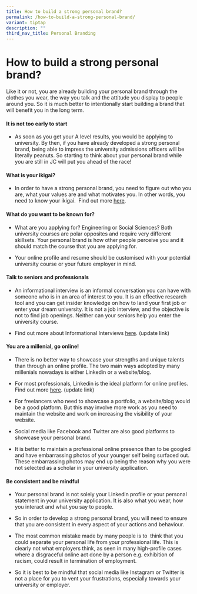 ```yaml
---
title: How to build a strong personal brand?
permalink: /how-to-build-a-strong-personal-brand/
variant: tiptap
description: ""
third_nav_title: Personal Branding
---
```

<h1>How to build a strong&nbsp;personal brand?</h1>
<p>Like it or not, you are already building your personal brand through the
clothes you wear, the way you talk and the attitude you display to people
around you. So it is much better to intentionally start building a brand
that will benefit you in the long term.</p>
<h4>It is not too early to start</h4>
<ul>
<li>
<p>As soon as you get your A level results, you would be applying to university.
By then, if you have already developed a strong personal brand, being able
to impress the university admissions officers&nbsp;will be literally peanuts.
So starting to think about your personal brand while you are still in JC
will put you ahead of the race!</p>
</li>
</ul>
<h4>What is your ikigai?</h4>
<ul>
<li>
<p>In order to have a strong personal brand, you need to figure out who you
are, what your values are and what motivates you. In other words, you need
to know your ikigai.&nbsp; Find out more <a href="https://ecg.nanyangjc.moe.edu.sg/career-purpose/" class="wixui-rich-text__text" rel="noopener noreferrer nofollow" target="_self"><u>here</u></a>.</p>
</li>
</ul>
<h4>What do you want to be known for?</h4>
<ul>
<li>
<p>What are you applying for? Engineering or Social Sciences? Both university
courses are polar opposites and require very different skillsets. Your
personal brand is how other people perceive you and&nbsp;it should match
the course that you are applying for.</p>
</li>
<li>
<p>Your online profile and resume should be customised with&nbsp;your potential
university course or your future employer in mind.</p>
</li>
</ul>
<h4>Talk to seniors and professionals</h4>
<ul>
<li>
<p>An&nbsp;informational interview&nbsp;is an informal conversation you can
have&nbsp;with someone who is in an area of interest to you. It is an effective
research tool and you can get insider knowledge on how to land your first
job or enter your dream university. It is&nbsp;not a job&nbsp;interview,
and the objective is not to find job openings. Neither can your seniors
help you enter the university course.</p>
</li>
<li>
<p>Find out more about Informational Interviews <a href="networking" class="wixui-rich-text__text" rel="noopener noreferrer nofollow" target="_self"><u>here</u></a>. (update
link)</p>
</li>
</ul>
<h4>You are a millenial, go online!</h4>
<ul>
<li>
<p>There is no&nbsp;better way to showcase your strengths and unique talents
than&nbsp;through an online profile. The two main ways adopted by many
millenials nowadays is either Linkedin or a website/blog.</p>
</li>
<li>
<p>For most professionals, Linkedin is the ideal platform for online profiles.
Find out more <a href="importance of linkedin" class="wixui-rich-text__text" rel="noopener noreferrer nofollow" target="_self"><u>here</u></a>. (update link)</p>
</li>
<li>
<p>For freelancers who need to showcase a portfolio, a website/blog would
be a good platform. But this may involve more work as you need to maintain
the website and work on increasing the visibility of your website.</p>
</li>
<li>
<p>Social media like Facebook and&nbsp;Twitter&nbsp;are also good platforms
to showcase your personal brand.</p>
</li>
<li>
<p>It is better to maintain a professional online presence than to be googled
and have embarrassing photos of your younger self being surfaced out. These
embarrassing photos may end up being the reason why you were not selected
as a scholar in your university application.</p>
</li>
</ul>
<h4>Be consistent and be mindful</h4>
<ul>
<li>
<p>Your personal brand is not solely your Linkedin profile or your personal
statement in your university application. It is also what you wear, how
you interact and what you say to people.&nbsp;</p>
</li>
<li>
<p>So in order to develop a strong personal brand, you will need to ensure
that you are consistent in every aspect of your actions and behaviour.</p>
</li>
<li>
<p>The most common mistake&nbsp;made by many people&nbsp;is to&nbsp; think
that you could separate your personal life from your professional life.
This is clearly not what employers think, as seen in many high-profile
cases where a disgraceful online act done by a person e.g. exhibition of
racism, could result in termination of employment.</p>
</li>
<li>
<p>So it is best to be mindful that social media like Instagram or Twitter
is not a place for you to vent your frustrations, especially towards your
university or employer.</p>
</li>
</ul>
<p></p>